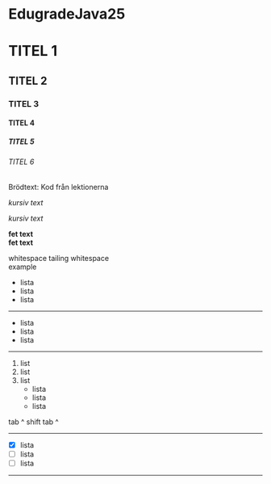 # EdugradeJava25

# TITEL 1

## TITEL 2 

### TITEL 3

#### TITEL 4 

##### TITEL 5 

###### TITEL 6


Brödtext: Kod från lektionerna

_kursiv text_

*kursiv text*

__fet text__  
**fet text**

whitespace 
tailing whitespace  
example

- lista
- lista
- lista
---
* lista
* lista
* lista
---
1. list
2. list
3. list
    * lista
    * lista
    * lista

tab ^ 
shift tab ^

---

- [x] lista
- [ ] lista
- [ ] lista

---

